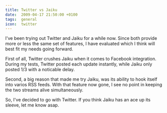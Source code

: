 ```yaml
---
title: Twitter vs Jaiku
date:  2009-04-17 21:50:00 +0100
tags:  general
icon:  twitter
---
```


I've been trying out Twitter and Jaiku for a while now. Since both provide more
or less the same set of features, I have evaluated which I think will best fit
my needs going forward.

First of all, Twitter crushes Jaiku when it comes to Facebook integration. During
my tests, Twitter posted each update instantly, while Jaiku only posted 1/3 with
a noticable delay.

Second, a big reason that made me try Jaiku, was its ability to hook itself into
varios RSS feeds. With that feature now gone, I see no point in keeping the two
streams alive simultaneously.

So, I've decided to go with Twitter. If you think Jaiku has an ace up its sleeve,
let me know asap.